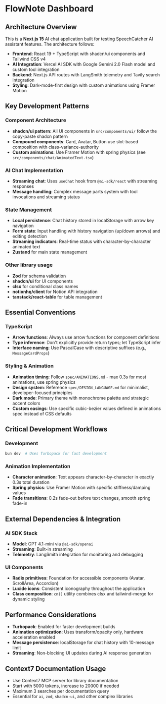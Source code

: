 # FlowNote Dashboard

## Architecture Overview

This is a **Next.js 15** AI chat application built for testing SpeechCatcher AI assistant features. The architecture follows:

- **Frontend**: React 19 + TypeScript with shadcn/ui components and Tailwind CSS v4
- **AI Integration**: Vercel AI SDK with Google Gemini 2.0 Flash model and custom tool integration
- **Backend**: Next.js API routes with LangSmith telemetry and Tavily search integration
- **Styling**: Dark-mode-first design with custom animations using Framer Motion

## Key Development Patterns

### Component Architecture

- **shadcn/ui pattern**: All UI components in `src/components/ui/` follow the copy-paste shadcn pattern
- **Compound components**: Card, Avatar, Button use slot-based composition with class-variance-authority
- **Custom animations**: Use Framer Motion with spring physics (see `src/components/chat/AnimatedText.tsx`)

### AI Chat Implementation

- **Streaming chat**: Uses `useChat` hook from `@ai-sdk/react` with streaming responses
- **Message handling**: Complex message parts system with tool invocations and streaming status

### State Management

- **Local persistence**: Chat history stored in localStorage with arrow key navigation
- **Form state**: Input handling with history navigation (up/down arrows) and editing detection
- **Streaming indicators**: Real-time status with character-by-character animated text
- **Zustand** for main state management

### Other library usage

- **Zod** for schema validation
- **shadcn/ui** for UI components
- **clsx** for conditional class names
- **notionhq/client** for Notion API integration
- **tanstack/react-table** for table management

## Essential Conventions

### TypeScript

- **Arrow functions**: Always use arrow functions for component definitions
- **Type inference**: Don't explicitly provide return types; let TypeScript infer
- **Interface naming**: Use PascalCase with descriptive suffixes (e.g., `MessageCardProps`)

### Styling & Animation

- **Animation timing**: Follow `spec/ANIMATIONS.md` - max 0.3s for most animations, use spring physics
- **Design system**: Reference `spec/DESIGN_LANGUAGE.md` for minimalist, developer-focused principles
- **Dark mode**: Primary theme with monochrome palette and strategic accent colors
- **Custom easings**: Use specific cubic-bezier values defined in animations spec instead of CSS defaults

## Critical Development Workflows

### Development

```bash
bun dev  # Uses Turbopack for fast development
```

### Animation Implementation

- **Character animation**: Text appears character-by-character in exactly 0.3s total duration
- **Spring physics**: Use Framer Motion with specific stiffness/damping values
- **Fade transitions**: 0.2s fade-out before text changes, smooth spring fade-in

## External Dependencies & Integration

### AI SDK Stack

- **Model**: GPT 4.1-mini via `@ai-sdk/openai`
- **Streaming**: Built-in streaming
- **Telemetry**: LangSmith integration for monitoring and debugging

### UI Components

- **Radix primitives**: Foundation for accessible components (Avatar, ScrollArea, Accordion)
- **Lucide icons**: Consistent iconography throughout the application
- **Class composition**: `cn()` utility combines clsx and tailwind-merge for dynamic styling

## Performance Considerations

- **Turbopack**: Enabled for faster development builds
- **Animation optimization**: Uses transform/opacity only, hardware acceleration enabled
- **Message persistence**: localStorage for chat history with 10-message limit
- **Streaming**: Non-blocking UI updates during AI response generation

## Context7 Documentation Usage

- Use Context7 MCP server for library documentation
- Start with 5000 tokens, increase to 20000 if needed
- Maximum 3 searches per documentation query
- Essential for `ai`, `zod`, `shadcn-ui`, and other complex libraries
